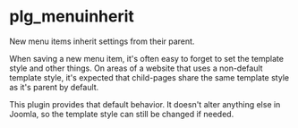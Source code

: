 plg_menuinherit
================

New menu items inherit settings from their parent.

When saving a new menu item, it's often easy to forget to set the template style and other things.
On areas of a website that uses a non-default template style, it's expected that child-pages share the same template style as it's parent by default.

This plugin provides that default behavior. It doesn't alter anything else in Joomla, so the template style can still be changed if needed.
